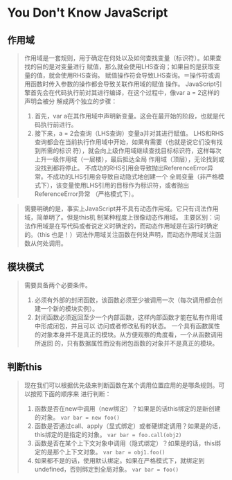 # You Don't Know JavaScript

## 作用域

> 作用域是一套规则，用于确定在何处以及如何查找变量（标识符）。如果查找的目的是对变量进行
赋值，那么就会使用LHS查询；如果目的是获取变量的值，就会使用RHS查询。
赋值操作符会导致LHS查询。＝操作符或调用函数时传入参数的操作都会导致关联作用域的赋值
操作。
JavaScript引擎首先会在代码执行前对其进行编译，在这个过程中，像var a = 2这样的声明会被分
解成两个独立的步骤：
> 1. 首先，var a在其作用域中声明新变量。这会在最开始的阶段，也就是代码执行前进行。
> 2. 接下来，a = 2会查询（LHS查询）变量a并对其进行赋值。
LHS和RHS查询都会在当前执行作用域中开始，如果有需要（也就是说它们没有找到所需的标识
符），就会向上级作用域继续查找目标标识符，这样每次上升一级作用域（一层楼），最后抵达全局
作用域（顶层），无论找到或没找到都将停止。
不成功的RHS引用会导致抛出ReferenceError异常。不成功的LHS引用会导致自动隐式地创建一个
全局变量（非严格模式下），该变量使用LHS引用的目标作为标识符，或者抛出ReferenceError异常
（严格模式下）。


> 需要明确的是，事实上JavaScript并不具有动态作用域。它只有词法作用域，简单明了。但是this机
制某种程度上很像动态作用域。
主要区别：词法作用域是在写代码或者说定义时确定的，而动态作用域是在运行时确定的。（this
也是！）词法作用域关注函数在何处声明，而动态作用域关注函数从何处调用。


## 模块模式

> 需要具备两个必要条件。
> 1. 必须有外部的封闭函数，该函数必须至少被调用一次（每次调用都会创建一个新的模块实例）。
> 2. 封闭函数必须返回至少一个内部函数，这样内部函数才能在私有作用域中形成闭包，并且可以
访问或者修改私有的状态。
一个具有函数属性的对象本身并不是真正的模块。从方便观察的角度看，一个从函数调用所返回
的，只有数据属性而没有闭包函数的对象并不是真正的模块。


## 判断this
> 现在我们可以根据优先级来判断函数在某个调用位置应用的是哪条规则。可以按照下面的顺序来
进行判断：
> 1. 函数是否在new中调用（new绑定）？如果是的话this绑定的是新创建的对象。
`var bar = new foo()`
> 2. 函数是否通过call、apply（显式绑定）或者硬绑定调用？如果是的话，this绑定的是指定的对象。
`var bar = foo.call(obj2)`
> 3. 函数是否在某个上下文对象中调用（隐式绑定）？如果是的话，this绑定的是那个上下文对象。
`var bar = obj1.foo()`
> 4. 如果都不是的话，使用默认绑定。如果在严格模式下，就绑定到undefined，否则绑定到全局对象。
`var bar = foo()`
